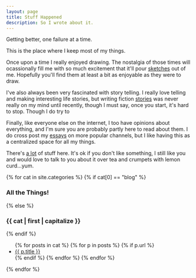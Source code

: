 ```yaml
---
layout: page
title: Stuff Happened
description: So I wrote about it.
---
```


Getting better, one failure at a time.

This is the place where I keep most of my things.

Once upon a time I really enjoyed drawing.  The nostalgia of those times will
ocassionally fill me with so much excitement that it'll pour
[sketches](#sketches) out of me.  Hopefully you'll find them at least a bit as
enjoyable as they were to draw.

I've also always been very fascinated with story telling.  I really love telling
and making interesting life stories, but writing fiction [stories](#stories) was never really on my
mind until recently, though I must say, once you start, it's hard to stop.
Though I do try to

Finally, like everyone else on the internet, I too have opinions about
everything, and I'm sure you are probably partly here to read about them.
I do cross post my [essays](#essays) on more popular channels, but I like having
this as a centralized space for all my things.

There's [a lot](#) of stuff here.  It's ok if you don't like something, I still
like you and would love to talk to you about it over tea and crumpets with
lemon curd...yum.

{% for cat in site.categories %}
	{% if cat[0] == "blog" %}
<div class="post-list">
	<h3>All the Things!</h3>
	{% else %}
<div class="post-list {{ cat | first }}">
	<h3>{{ cat | first | capitalize }}</h3>
	{% endif %}
	<ul>
		{% for posts in cat %}
			{% for p in posts %}
			{% if p.url %}
				<li><a href="{{ p.url }}">{{ p.title }}</a></li>
			{% endif %}
			{% endfor %}
		{% endfor %}
	</ul>
</div>
{% endfor %}
